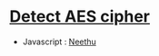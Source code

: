 # [Detect AES cipher](http://cryptopals.com/sets/1/challenges/7)

* Javascript : [Neethu](https://github.com/Roboneet/SIG_Cryptography/blob/neethu/Cryptopal/Problem_8/Neethu/script.js)